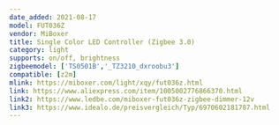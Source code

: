 ```yaml
---
date_added: 2021-08-17
model: FUT036Z
vendor: MiBoxer
title: Single Color LED Controller (Zigbee 3.0)
category: light
supports: on/off, brightness
zigbeemodel: ['TS0501B','_TZ3210_dxroobu3']
compatible: [z2m]
mlink: https://miboxer.com/light/xqy/fut036z.html
link: https://www.aliexpress.com/item/1005002776866370.html
link2: https://www.ledbe.com/miboxer-fut036z-zigbee-dimmer-12v
link3: https://www.idealo.de/preisvergleich/Typ/6970602181787.html
---
```

